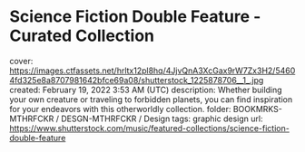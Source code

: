 # Science Fiction Double Feature - Curated Collection

cover: https://images.ctfassets.net/hrltx12pl8hq/4JjvQnA3XcGax9rW7Zx3H2/54604fd325e8a8707981642bfce69a08/shutterstock_1225878706__1_.jpg
created: February 19, 2022 3:53 AM (UTC)
description: Whether building your own creature or traveling to forbidden planets, you can find inspiration for your endeavors with this otherworldly collection.
folder: BOOKMRKS-MTHRFCKR / DESGN-MTHRFCKR / Design
tags: graphic design
url: https://www.shutterstock.com/music/featured-collections/science-fiction-double-feature